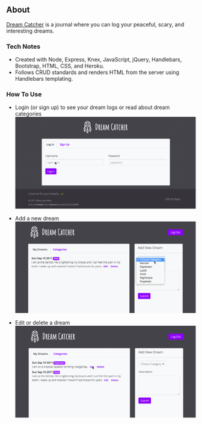 ## About
[Dream Catcher](https://desolate-coast-86563.herokuapp.com/) is a journal where you can log your peaceful, scary, and interesting dreams.

### Tech Notes
* Created with Node, Express, Knex, JavaScript, jQuery, Handlebars, Bootstrap, HTML, CSS, and Heroku.
* Follows CRUD standards and renders HTML from the server using Handlebars templating.

### How To Use
* Login (or sign up) to see your dream logs or read about dream categories
![login-or-signup](/demo/login.gif)

* Add a new dream
![new-dream](/demo/new-dream.gif)

* Edit or delete a dream
![edit-dream](/demo/edit-dream.gif)
